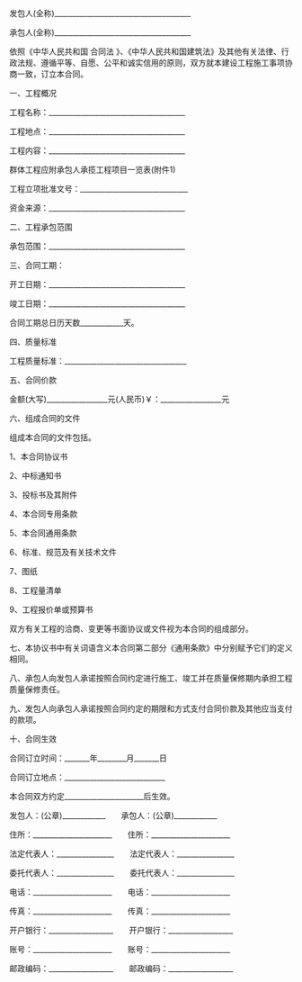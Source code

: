 
 


发包人(全称)______________________________________


承包人(全称)______________________________________


依照《中华人民共和国
合同法
》、《中华人民共和国建筑法》及其他有关法律、行政法规、遵循平等、自愿、公平和诚实信用的原则，双方就本建设工程施工事项协商一致，订立本合同。


一、工程概况


工程名称：______________________________________


工程地点：______________________________________


工程内容：______________________________________


群体工程应附承包人承揽工程项目一览表(附件1)


工程立项批准文号：______________________________


资金来源：______________________________________


二、工程承包范围


承包范围：______________________________________


三、合同工期：


开工日期：______________________________________


竣工日期：______________________________________


合同工期总日历天数____________天。


四、质量标准


工程质量标准：__________________________________


五、合同价款


金额(大写)_________________元(人民币)￥：_________________元


六、组成合同的文件


组成本合同的文件包括。


1、本合同协议书


2、中标通知书


3、投标书及其附件


4、本合同专用条款


5、本合同通用条款


6、标准、规范及有关技术文件


7、图纸


8、工程量清单


9、工程报价单或预算书


双方有关工程的洽商、变更等书面协议或文件视为本合同的组成部分。


七、本协议书中有关词语含义本合同第二部分《通用条款》中分别赋予它们的定义相同。


八、承包人向发包人承诺按照合同约定进行施工、竣工并在质量保修期内承担工程质量保修责任。


九、发包人向承包人承诺按照合同约定的期限和方式支付合同价款及其他应当支付的款项。


十、合同生效


合同订立时间：_______年________月_______日


合同订立地点：____________________________


本合同双方约定______________________后生效。


发包人：(公章)____________　　承包人：(公章)____________


住所：______________________　　住所：______________________


法定代表人：________________　　法定代表人：________________


委托代表人：________________　　委托代表人：________________


电话：______________________　　电话：______________________


传真：______________________　　传真：______________________


开户银行：__________________　　开户银行：__________________


账号：______________________　　账号：______________________


邮政编码：__________________　　邮政编码：__________________
 


 

 
 
 
 
 
  


  
 

  


  


  
 
 
 
 

